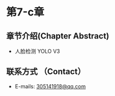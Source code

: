 # 第7-c章  
## 章节介绍(Chapter Abstract)  
* 人脸检测  YOLO V3  


## 联系方式 （Contact）  
* E-mails: 305141918@qq.com  
